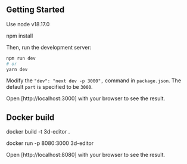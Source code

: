 ## Getting Started

Use node v18.17.0

npm install

Then, run the development server:

```bash
npm run dev
# or
yarn dev
```

Modify the `"dev": "next dev -p 3000",` command in `package.json`. The default `port` is specified to be `3000`.

Open [http://localhost:3000] with your browser to see the result.


## Docker build

docker build -t 3d-editor .

docker run -p 8080:3000 3d-editor

Open [http://localhost:8080] with your browser to see the result.
